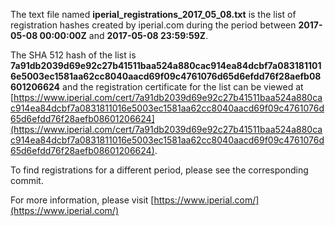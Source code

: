 The text file named **iperial_registrations_2017_05_08.txt** is the list of registration hashes created by iperial.com during the period between **2017-05-08 00:00:00Z** and **2017-05-08 23:59:59Z**.

The SHA 512 hash of the list is **7a91db2039d69e92c27b41511baa524a880cac914ea84dcbf7a0831811016e5003ec1581aa62cc8040aacd69f09c4761076d65d6efdd76f28aefb08601206624** and the registration certificate for the list can be viewed at [https://www.iperial.com/cert/7a91db2039d69e92c27b41511baa524a880cac914ea84dcbf7a0831811016e5003ec1581aa62cc8040aacd69f09c4761076d65d6efdd76f28aefb08601206624](https://www.iperial.com/cert/7a91db2039d69e92c27b41511baa524a880cac914ea84dcbf7a0831811016e5003ec1581aa62cc8040aacd69f09c4761076d65d6efdd76f28aefb08601206624).

To find registrations for a different period, please see the corresponding commit.

For more information, please visit [https://www.iperial.com/](https://www.iperial.com/)

